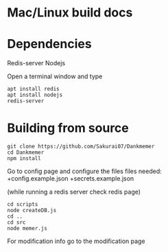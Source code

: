 # Mac/Linux build docs

# Dependencies
Redis-server
Nodejs

Open a terminal window and type
```
apt install redis
apt install nodejs
redis-server
```

# Building from source
```
git clone https://github.com/Sakurai07/Dankmemer
cd Dankmemer
npm install
```

Go to config page and configure the files
files needed:
+config.example.json
+secrets.example.json

(while running a redis server check redis page)
```
cd scripts
node createDB.js
cd ..
cd src
node memer.js
```

For modification info go to the modification page
